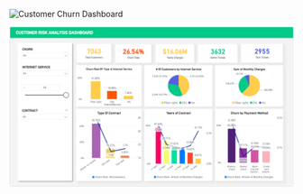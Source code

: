 ![Customer Churn Dashboard](Customer_Churn_Analysis.png)

![Customer Risk Analysis](Customer_Risk_Analysis.png)

